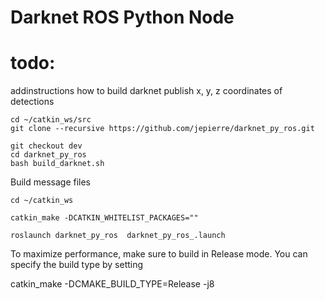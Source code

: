 # Darknet ROS Python Node

# todo: 
addinstructions how to build darknet
publish x,  y, z coordinates of detections


```
cd ~/catkin_ws/src
git clone --recursive https://github.com/jepierre/darknet_py_ros.git

git checkout dev
cd darknet_py_ros
bash build_darknet.sh
```

Build message files
```
cd ~/catkin_ws

catkin_make -DCATKIN_WHITELIST_PACKAGES=""

roslaunch darknet_py_ros  darknet_py_ros_.launch
```

To maximize performance, make sure to build in Release mode. You can specify the build type by setting

catkin_make -DCMAKE_BUILD_TYPE=Release -j8